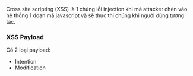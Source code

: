 Cross site scripting (XSS) là 1 chủng lỗi injection khi mà attacker chèn vào hệ thống 1 đoạn mã javascript và sẽ thực thi chúng khi người dùng tương tác.
### XSS Payload

Có 2 loại payload:
+ Intention
+ Modification
